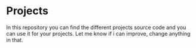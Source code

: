 # Projects 
In this repository you can find the different projects source code and you can use it for your projects.
Let me know if i can improve, change anything in that.
